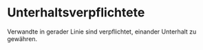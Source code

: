 # Unterhaltsverpflichtete

Verwandte in gerader Linie sind verpflichtet, einander Unterhalt zu gewähren. 

